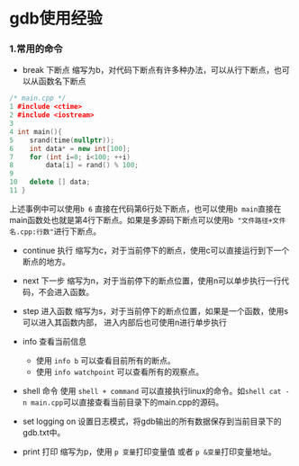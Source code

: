 # gdb使用经验

### 1.常用的命令

* break 下断点
    缩写为b，对代码下断点有许多种办法，可以从行下断点，也可以从函数名下断点

```C++
/* main.cpp */
1 #include <ctime>
2 #include <iostream>
3
4 int main(){
5    srand(time(nullptr));
6    int data* = new int[100];
7    for (int i=0; i<100; ++i)
8        data[i] = rand() % 100;
9       
10   delete [] data;
11 }
```

上述事例中可以使用`b 6` 直接在代码第6行处下断点，也可以使用`b main`直接在main函数处也就是第4行下断点。如果是多源码下断点可以使用`b "文件路径+文件名.cpp:行数"`进行下断点。

* continue 执行
    缩写为c，对于当前停下的断点，使用c可以直接运行到下一个断点的地方。

* next 下一步
    缩写为n，对于当前停下的断点位置，使用n可以单步执行一行代码，不会进入函数。
    
* step 进入函数
    缩写为s，对于当前停下的断点位置，如果是一个函数，使用s可以进入其函数内部，
    进入内部后也可使用n进行单步执行
    
* info 查看当前信息
    * 使用 `info b` 可以查看目前所有的断点。
    * 使用 `info watchpoint` 可以查看所有的观察点。

* shell 命令
    使用 `shell + command` 可以直接执行linux的命令。如`shell cat -n main.cpp`可以直接查看当前目录下的main.cpp的源码。
    
* set logging on 
    设置日志模式，将gdb输出的所有数据保存到当前目录下的gdb.txt中。
    
* print 打印
    缩写为p，使用 `p 变量`打印变量值 或者 `p &变量`打印变量地址。
